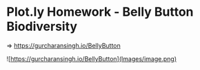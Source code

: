 # Plot.ly Homework - Belly Button Biodiversity

=> https://gurcharansingh.io/BellyButton

![https://gurcharansingh.io/BellyButton](Images/image.png)